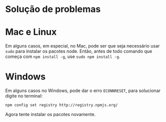 # Solução de problemas

# Mac e Linux

Em alguns casos, em especial, no Mac, pode ser que seja necessário usar `sudo` para instalar os pacotes node. Então, antes de todo comando que começa com `npm install -g`, use `sudo npm install -g`.

# Windows

Em alguns casos no Windows, pode dar o erro `ECONNRESET`, para solucionar digite no terminal:
```
npm config set registry http://registry.npmjs.org/
```

Agora tente instalar os pacotes novamente.
